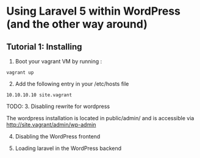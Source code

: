 # Using Laravel 5 within WordPress (and the other way around)



## Tutorial 1: Installing

1. Boot your vagrant VM by running :

```
vagrant up
```


2. Add the following entry in your /etc/hosts file

```
10.10.10.10 site.vagrant
```


TODO:
3. Disabling rewrite for wordpress

The wordpress installation is located in public/admin/ and is accessible via http://site.vagrant/admin/wp-admin

4. Disabling the WordPress frontend

5. Loading laravel in the WordPress backend